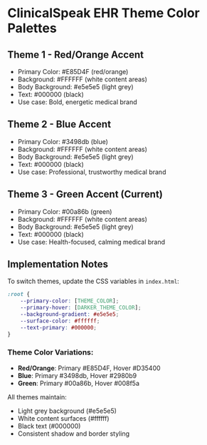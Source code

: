 # ClinicalSpeak EHR Theme Color Palettes

## Theme 1 - Red/Orange Accent
- Primary Color: #E85D4F (red/orange)
- Background: #FFFFFF (white content areas)
- Body Background: #e5e5e5 (light grey)
- Text: #000000 (black)
- Use case: Bold, energetic medical brand

## Theme 2 - Blue Accent
- Primary Color: #3498db (blue)
- Background: #FFFFFF (white content areas)
- Body Background: #e5e5e5 (light grey)
- Text: #000000 (black)
- Use case: Professional, trustworthy medical brand

## Theme 3 - Green Accent (Current)
- Primary Color: #00a86b (green)
- Background: #FFFFFF (white content areas)
- Body Background: #e5e5e5 (light grey)
- Text: #000000 (black)
- Use case: Health-focused, calming medical brand

## Implementation Notes

To switch themes, update the CSS variables in `index.html`:

```css
:root {
    --primary-color: [THEME_COLOR];
    --primary-hover: [DARKER_THEME_COLOR];
    --background-gradient: #e5e5e5;
    --surface-color: #ffffff;
    --text-primary: #000000;
}
```

### Theme Color Variations:
- **Red/Orange**: Primary #E85D4F, Hover #D35400
- **Blue**: Primary #3498db, Hover #2980b9
- **Green**: Primary #00a86b, Hover #008f5a

All themes maintain:
- Light grey background (#e5e5e5)
- White content surfaces (#ffffff)
- Black text (#000000)
- Consistent shadow and border styling
